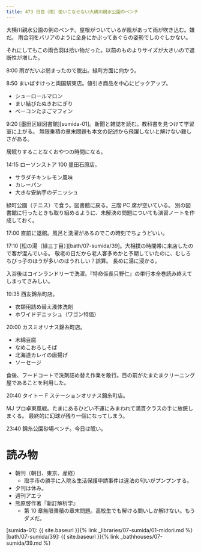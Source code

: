 ```yaml
---
title: 473 日目（雨）使いこなせない大横川親水公園のベンチ
---
```


大横川親水公園の例のベンチ。屋根がついているが風があって雨が吹き込む。嫌だ。
雨合羽をバリアのように全身にかぶってあぐらの姿勢でしのぐしかない。

それにしてもこの雨合羽は拾い物だった。以前のものよりサイズが大きいので遮断性が増した。

8:00 雨がだいぶ弱まったので脱出。緑町方面に向かう。

8:50 まいばすけっと両国駅東店。値引き商品を中心にピックアップ。

* シューロールマロン
* まい結びたぬきおにぎり
* ベーコンたまごマフィン

9:20 [墨田区緑図書館][sumida-01]。新聞と雑誌を読む。教科書を見つけて学習室に上がる。
無限乗積の章末問題も本文の記述から飛躍しないと解けない難しさがある。

居眠りすることなくおやつの時間になる。

14:15 ローソンストア 100 墨田石原店。

* サラダチキンレモン風味
* カレーパン
* 大きな安納芋のデニッシュ

緑町公園（テニス）で食う。図書館に戻る。三階 PC 席が空いている。
別の図書館に行ったときも取り組めるように、未解決の問題についても演習ノートを作成しておく。

17:00 直前に退館。風呂と洗濯があるのでこの時刻でちょうどいい。

17:10 [松の湯（緑三丁目）][bath/07-sumida/39]。大相撲の時間帯に来店したので客が混んでいる。
敬老の日だから老人客多めかと予期していたのに、むしろちびっ子のほうが多いのはうれしい？誤算。
長めに湯に浸かる。

入浴後はコインランドリーで洗濯。『特命係長只野仁』の単行本全巻読み終えてしまってさみしい。

19:35 西友錦糸町店。

* 衣類用詰め替え液体洗剤
* ホワイドデニッシュ（ワゴン特価）

20:00 カスミオリナス錦糸町店。

* 木綿豆腐
* なめこおろしそば
* 北海道カレイの唐揚げ
* ソーセージ

食後、フードコートで洗剤詰め替え作業を敢行。目の前がたまたまクリーニング屋であることを利用した。

20:40 タイトー F ステーションオリナス錦糸町店。

MJ プロ卓東風戦。たまにあるひどい不運にみまわれて満貫クラスの手に放銃しまくる。
最終的に幻球が残り一個になってしまう。

23:40 錦糸公園砂場ベンチ。今日は眠い。

# 読み物

* 朝刊（朝日、東京、産経）
  * 取手市の勝手に入院＆生活保護申請事件は違法の匂いがプンプンする。
* 夕刊は休み。
* 週刊アエラ
* 熊原啓作著『新訂解析学』
  * 第 10 章無限乗積の章末問題。高校生でも解ける問いしか解けない。もうダメだ。

[sumida-01]: {{ site.baseurl }}{% link _libraries/07-sumida/01-midori.md %}
[bath/07-sumida/39]: {{ site.baseurl }}{% link _bathhouses/07-sumida/39.md %}
